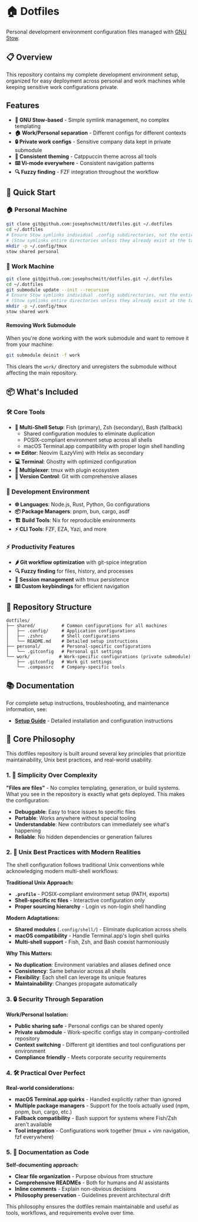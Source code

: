 # 🏠 Dotfiles

Personal development environment configuration files managed with [GNU Stow](https://www.gnu.org/software/stow/).

## 📋 Overview

This repository contains my complete development environment setup, organized for easy deployment across personal and work machines while keeping sensitive work configurations private.

## Features

- **🔧 GNU Stow-based** - Simple symlink management, no complex templating
- **🏠 Work/Personal separation** - Different configs for different contexts
- **🔒 Private work configs** - Sensitive company data kept in private submodule
- **🎨 Consistent theming** - Catppuccin theme across all tools
- **⌨️ Vi-mode everywhere** - Consistent navigation patterns
- **🔍 Fuzzy finding** - FZF integration throughout the workflow

## 🚀 Quick Start

### 🏠 Personal Machine

```bash
git clone git@github.com:josephschmitt/dotfiles.git ~/.dotfiles
cd ~/.dotfiles
# Ensure Stow symlinks individual .config subdirectories, not the entire .config folder
# (Stow symlinks entire directories unless they already exist at the target)
mkdir -p ~/.config/tmux
stow shared personal
```

### 💼 Work Machine

```bash
git clone git@github.com:josephschmitt/dotfiles.git ~/.dotfiles
cd ~/.dotfiles
git submodule update --init --recursive
# Ensure Stow symlinks individual .config subdirectories, not the entire .config folder
# (Stow symlinks entire directories unless they already exist at the target)
mkdir -p ~/.config/tmux
stow shared work
```

#### Removing Work Submodule

When you're done working with the work submodule and want to remove it from your machine:

```bash
git submodule deinit -f work
```

This clears the `work/` directory and unregisters the submodule without affecting the main repository.

## 📦 What's Included

### 🛠️ Core Tools

- **🐚 Multi-Shell Setup**: Fish (primary), Zsh (secondary), Bash (fallback)
  - Shared configuration modules to eliminate duplication
  - POSIX-compliant environment setup across all shells
  - macOS Terminal.app compatibility with proper login shell handling
- **✏️ Editor**: Neovim (LazyVim) with Helix as secondary
- **💻 Terminal**: Ghostty with optimized configuration
- **🔀 Multiplexer**: tmux with plugin ecosystem
- **🌳 Version Control**: Git with comprehensive aliases

### 🔧 Development Environment

- **🌐 Languages**: Node.js, Rust, Python, Go configurations
- **📦 Package Managers**: pnpm, bun, cargo, asdf
- **🏗️ Build Tools**: Nix for reproducible environments
- **⚡ CLI Tools**: FZF, EZA, Yazi, and more

### ⚡ Productivity Features

- **🌶️ Git workflow optimization** with git-spice integration
- **🔍 Fuzzy finding** for files, history, and processes
- **💾 Session management** with tmux persistence
- **⌨️ Custom keybindings** for efficient navigation

## 📁 Repository Structure

```
dotfiles/
├── shared/          # Common configurations for all machines
│   ├── .config/     # Application configurations
│   ├── .zshrc       # Shell configurations
│   └── README.md    # Detailed setup instructions
├── personal/        # Personal-specific configurations
│   └── .gitconfig   # Personal git settings
└── work/           # Work-specific configurations (private submodule)
    ├── .gitconfig   # Work git settings
    └── .compassrc   # Company-specific tools
```

## 📚 Documentation

For complete setup instructions, troubleshooting, and maintenance information, see:

- **[Setup Guide](shared/README.md)** - Detailed installation and configuration instructions

## 🎯 Core Philosophy

This dotfiles repository is built around several key principles that prioritize maintainability, Unix best practices, and real-world usability.

### 1. 🎯 Simplicity Over Complexity

**"Files are files"** - No complex templating, generation, or build systems. What you see in the repository is exactly what gets deployed. This makes the configuration:

- **Debuggable**: Easy to trace issues to specific files
- **Portable**: Works anywhere without special tooling
- **Understandable**: New contributors can immediately see what's happening
- **Reliable**: No hidden dependencies or generation failures

### 2. 🐧 Unix Best Practices with Modern Realities

The shell configuration follows traditional Unix conventions while acknowledging modern multi-shell workflows:

**Traditional Unix Approach:**

- **`.profile`** - POSIX-compliant environment setup (PATH, exports)
- **Shell-specific rc files** - Interactive configuration only
- **Proper sourcing hierarchy** - Login vs non-login shell handling

**Modern Adaptations:**

- **Shared modules** (`.config/shell/`) - Eliminate duplication across shells
- **macOS compatibility** - Handle Terminal.app's login shell quirks
- **Multi-shell support** - Fish, Zsh, and Bash coexist harmoniously

**Why This Matters:**

- **No duplication**: Environment variables and aliases defined once
- **Consistency**: Same behavior across all shells
- **Flexibility**: Each shell can leverage its unique features
- **Maintainability**: Changes propagate automatically

### 3. 🔒 Security Through Separation

**Work/Personal Isolation:**

- **Public sharing safe** - Personal configs can be shared openly
- **Private submodule** - Work-specific configs stay in company-controlled repository
- **Context switching** - Different git identities and tool configurations per environment
- **Compliance friendly** - Meets corporate security requirements

### 4. 🛠️ Practical Over Perfect

**Real-world considerations:**

- **macOS Terminal.app quirks** - Handled explicitly rather than ignored
- **Multiple package managers** - Support for the tools actually used (npm, pnpm, bun, cargo, etc.)
- **Fallback compatibility** - Bash support for systems where Fish/Zsh aren't available
- **Tool integration** - Configurations work together (tmux + vim navigation, fzf everywhere)

### 5. 📖 Documentation as Code

**Self-documenting approach:**

- **Clear file organization** - Purpose obvious from structure
- **Comprehensive READMEs** - Both for humans and AI assistants
- **Inline comments** - Explain non-obvious decisions
- **Philosophy preservation** - Guidelines prevent architectural drift

This philosophy ensures the dotfiles remain maintainable and useful as tools, workflows, and requirements evolve over time.

